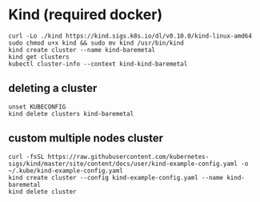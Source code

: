 # Kind (required docker)

```
curl -Lo ./kind https://kind.sigs.k8s.io/dl/v0.10.0/kind-linux-amd64
sudo chmod u+x kind && sudo mv kind /usr/bin/kind
kind create cluster --name kind-baremetal
kind get clusters
kubectl cluster-info --context kind-kind-baremetal
```

## deleting a cluster

```
unset KUBECONFIG
kind delete clusters kind-baremetal

```

## custom multiple nodes cluster

```
curl -fsSL https://raw.githubusercontent.com/kubernetes-sigs/kind/master/site/content/docs/user/kind-example-config.yaml -o ~/.kube/kind-example-config.yaml
kind create cluster --config kind-example-config.yaml --name kind-baremetal
kind delete cluster

```
